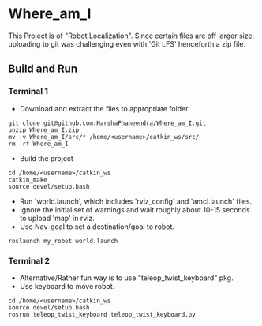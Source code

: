 # Where_am_I

This Project is of "Robot Localization". Since certain files are off larger size, uploading to git was challenging even with 'Git LFS' henceforth a zip file.

## Build and Run
### Terminal 1
* Download and extract the files to appropriate folder.
```
git clone git@github.com:HarshaPhaneendra/Where_am_I.git
unzip Where_am_I.zip
mv -v Where_am_I/src/* /home/<username>/catkin_ws/src/
rm -rf Where_am_I
```
* Build the project
```
cd /home/<username>/catkin_ws
catkin_make
source devel/setup.bash
```
* Run 'world.launch', which includes 'rviz_config' and 'amcl.launch' files. 
* Ignore the initial set of warnings and wait roughly about 10-15 seconds to upload 'map' in rviz.
* Use Nav-goal to set a destination/goal to robot. 
```
roslaunch my_robot world.launch
```
### Terminal 2
* Alternative/Rather fun way is to use "teleop_twist_keyboard" pkg. 
* Use keyboard to move robot.
```
cd /home/<username>/catkin_ws
source devel/setup.bash
rosrun teleop_twist_keyboard teleop_twist_keyboard.py
```
